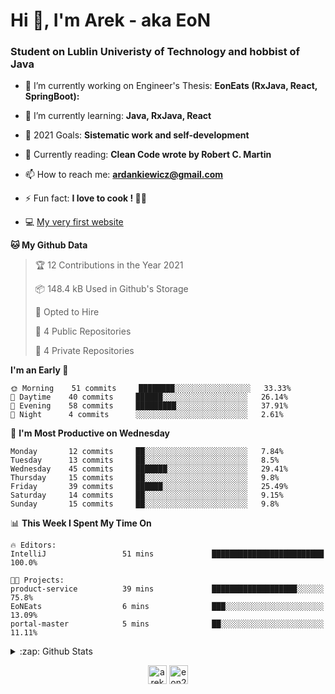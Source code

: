 <h1> Hi 👋, I'm Arek - aka EoN </h1>
<h3> Student on Lublin Univeristy of Technology and hobbist of Java</h3>

- 🔭 I’m currently working on Engineer's Thesis: **EonEats (RxJava, React, SpringBoot):**

- 🌱 I’m currently learning: **Java, RxJava, React**

<!--- - 👨‍💻 All of my projects are available at: [Repository] --->
- 🥅 2021 Goals: **Sistematic work and self-development**

- 📖 Currently reading: **Clean Code wrote by Robert C. Martin**

- 📫 How to reach me: **ardankiewicz@gmail.com**

- ⚡ Fun fact: **I love to cook ! 🍖🍳**

- 💻 [My very first website][website] 


<!--START_SECTION:waka-->
**🐱 My Github Data** 

> 🏆 12 Contributions in the Year 2021
 > 
> 📦 148.4 kB Used in Github's Storage 
 > 
> 💼 Opted to Hire
 > 
> 📜 4 Public Repositories 
 > 
> 🔑 4 Private Repositories  
 > 
**I'm an Early 🐤** 

```text
🌞 Morning    51 commits     ████████░░░░░░░░░░░░░░░░░   33.33% 
🌆 Daytime    40 commits     ██████░░░░░░░░░░░░░░░░░░░   26.14% 
🌃 Evening    58 commits     █████████░░░░░░░░░░░░░░░░   37.91% 
🌙 Night      4 commits      ░░░░░░░░░░░░░░░░░░░░░░░░░   2.61%

```
📅 **I'm Most Productive on Wednesday** 

```text
Monday       12 commits     ██░░░░░░░░░░░░░░░░░░░░░░░   7.84% 
Tuesday      13 commits     ██░░░░░░░░░░░░░░░░░░░░░░░   8.5% 
Wednesday    45 commits     ███████░░░░░░░░░░░░░░░░░░   29.41% 
Thursday     15 commits     ██░░░░░░░░░░░░░░░░░░░░░░░   9.8% 
Friday       39 commits     ██████░░░░░░░░░░░░░░░░░░░   25.49% 
Saturday     14 commits     ██░░░░░░░░░░░░░░░░░░░░░░░   9.15% 
Sunday       15 commits     ██░░░░░░░░░░░░░░░░░░░░░░░   9.8%

```


📊 **This Week I Spent My Time On** 

```text
🔥 Editors: 
IntelliJ                 51 mins             █████████████████████████   100.0%

🐱‍💻 Projects: 
product-service          39 mins             ███████████████████░░░░░░   75.8% 
EoNEats                  6 mins              ███░░░░░░░░░░░░░░░░░░░░░░   13.09% 
portal-master            5 mins              ██░░░░░░░░░░░░░░░░░░░░░░░   11.11%

```


<!--END_SECTION:waka-->

<details>
  <summary>:zap: Github Stats</summary>
  <img align="left" alt="codeSTACKr's Github Stats" src="https://github-readme-stats.codestackr.vercel.app/api?username=eon2208&show_icons=true&hide_border=true" />
 <img align="left" src="https://github-readme-stats.vercel.app/api/top-langs/?username=eon2208&layout=compact" alt="eon2208" /></p>
</details>


<p align="center">
<a href="https://linkedin.com/in/arek dankiewicz" target="blank"><img align="center" src="https://cdn.jsdelivr.net/npm/simple-icons@3.0.1/icons/linkedin.svg" alt="arek dankiewicz" height="30" width="30" /></a>
<a href="https://instagram.com/eon2208" target="blank"><img align="center" src="https://cdn.jsdelivr.net/npm/simple-icons@3.0.1/icons/instagram.svg" alt="eon2208" height="30" width="30" /></a>
</p>

[website]: https://jardan.biz/
[EonSnack]: https://github.com/eon2208/favouriteRestaurant/
[Repository]: https://github.com/eon2208?tab=repositories
